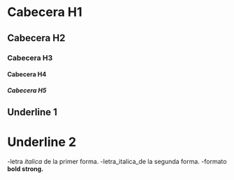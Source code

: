 # Cabecera H1
## Cabecera H2
### Cabecera H3
#### Cabecera H4
##### Cabecera H5

Underline 1
---------

Underline 2
========

-letra *italica* de la primer forma.
-letra_italica_de la segunda forma.
-formato **bold  strong.**
